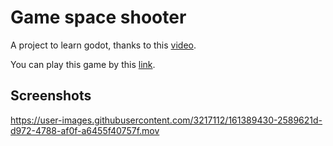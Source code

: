 # Game space shooter

A project to learn godot, thanks to this [video](https://www.youtube.com/watch?v=YqkfTjXzA9w&list=PLgriu0pS_lKwUs--HdQQJp2Pd7rfkBLi7&index=1).

You can play this game by this [link](https://xinyer.github.io/game_waveshoot.html).

## Screenshots


https://user-images.githubusercontent.com/3217112/161389430-2589621d-d972-4788-af0f-a6455f40757f.mov


